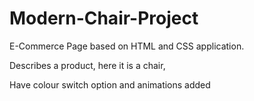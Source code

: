 # Modern-Chair-Project
E-Commerce Page based on HTML and CSS application.

Describes a product, here it is a chair,

Have colour switch option and animations added
